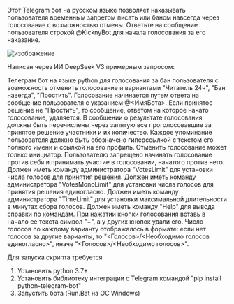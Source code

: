 Этот Telegram бот на русском языке позволяет наказывать пользователя временным запретом писать или баном навсегда через голосование с возможностью отмены.
Ответьте на сообщение пользователя строкой @KicknyBot для начала голосования за его наказание.

![изображение](https://github.com/user-attachments/assets/97306939-1176-4352-9332-c4c5decb25bb)

Написан через ИИ DeepSeek V3 примерным запросом:

Телеграм бот на языке python для голосования за бан пользователя с возможность отменить голосование и вариантами "Читатель 24ч", "Бан навегда", "Простить".
Голосование начинается путем ответа на сообщение пользователя с указанием @<ИмяБота>. Если принятое решение не "Простить", то сообщение, ответом на которое начато голосование, удаляется.
В сообщении о результате голосования должны быть перечислены через запятую все проголосовавшие за принятое решение участники и их количество.
Каждое упоминание пользователя должно быть обозначено гиперссылкой с текстом его полного имени и ссылкой на его профиль.
Отменить голосование может только инициатор. Пользователю запрещено начинать голосование против себя и принимать участие в голосовании, начатого против него.
Должен иметь команду администратора "VotesLimit" для установки числа голосов для принятия решения. 
Должен иметь команду администратора "VotesMonoLimit" для установки числа голосов для принятия решения единогласно.
Должен иметь команду администратора "TimeLimit" для установки максимальной длительности в минутах сбора голосов.
Должен иметь команду "Help" для вывода справки по командам.
При нажатии кнопки голосования вставь в начало ее текста символ "+", а у других кнопок удали его.
Число голосов по каждому варианту отображалось в формате: если нет голосов за другие варианты, то "<Голосов>/<Необходимо голосов единогласно>", иначе "<Голосов>/<Необходимо голосов>".

Для запуска скрипта требуется 
1. Установить python 3.7+
2. Установить библиотеку интеграции с Telegram командой "pip install python-telegram-bot"
3. Запустить бота (Run.Bat на ОС Windows)